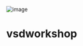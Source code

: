![image](https://github.com/user-attachments/assets/7aa4559b-7275-4b6f-a785-f814ab08a4ee)
# vsdworkshop
